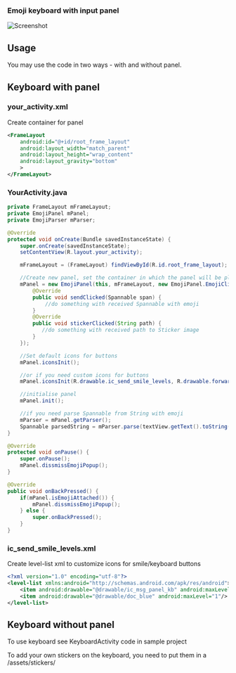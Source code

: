 ### Emoji keyboard with input panel
![Screenshot](https://github.com/frontiertsymbal/emoji_keyboard/blob/master/EmojiKeyboard.png)
## Usage
You may use the code in two ways - with and without panel.
## Keyboard with panel
### your_activity.xml
Create container for panel
``` xml
<FrameLayout
    android:id="@+id/root_frame_layout"
    android:layout_width="match_parent"
    android:layout_height="wrap_content"
    android:layout_gravity="bottom"
    >
</FrameLayout>
```
### YourActivity.java
``` java
private FrameLayout mFrameLayout;
private EmojiPanel mPanel;
private EmojiParser mParser;

@Override
protected void onCreate(Bundle savedInstanceState) {
	super.onCreate(savedInstanceState);
    setContentView(R.layout.your_activity);

    mFrameLayout = (FrameLayout) findViewById(R.id.root_frame_layout);

    //Create new panel, set the container in which the panel will be placed and set ClickCallback to receive Spanned string with emoji and path to sticker image.
    mPanel = new EmojiPanel(this, mFrameLayout, new EmojiPanel.EmojiClickCallback() {
        @Override
        public void sendClicked(Spannable span) {
            //do something with received Spannable with emoji
        }
        @Override
        public void stickerClicked(String path) {
           //do something with received path to Sticker image
        }
    });

    //Set default icons for buttons
    mPanel.iconsInit();

    //or if you need custom icons for buttons
    mPanel.iconsInit(R.drawable.ic_send_smile_levels, R.drawable.forward_blue);

    //initialise panel
    mPanel.init();

    //if you need parse Spannable from String with emoji
    mParser = mPanel.getParser();
    Spannable parsedString = mParser.parse(textView.getText().toString());
}

@Override
protected void onPause() {
    super.onPause();
    mPanel.dissmissEmojiPopup();
}

@Override
public void onBackPressed() {
    if(mPanel.isEmojiAttached()) {
        mPanel.dissmissEmojiPopup();
    } else {
        super.onBackPressed();
    }
}
```
### ic_send_smile_levels.xml
Create level-list xml to customize icons for smile/keyboard buttons
``` xml
<?xml version="1.0" encoding="utf-8"?>
<level-list xmlns:android="http://schemas.android.com/apk/res/android">
    <item android:drawable="@drawable/ic_msg_panel_kb" android:maxLevel="0"/>
    <item android:drawable="@drawable/doc_blue" android:maxLevel="1"/>
</level-list>
```
## Keyboard without panel
To use keyboard see KeyboardActivity code in sample project

To add your own stickers on the keyboard, you need to put them in a /assets/stickers/
